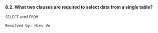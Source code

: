 **6.2. What two clauses are required to select data from a single table?**

`SELECT` and `FROM`

`Resolved by: Hieu Vu`
